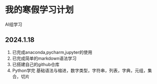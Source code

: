# 我的寒假学习计划
AI组学习
## 2024.1.18
1. 已完成anaconda,pycharm,jupyter的使用
2. 已完成简单的markdown语法学习
3. 已搭建自己的github仓库
4. Python学完
   基础语法与缩进，数字类型，字符串，列表，字典，元组，集合，切片
